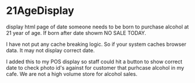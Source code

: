 # 21AgeDisplay
display html page of date someone needs to be born to purchase alcohol at 21 year of age.  If born after
date showm   NO SALE TODAY.

I have not put any cache breaking logic.  So if your system caches browser data. It may not 
display correct date. 

I added this to my POS display so staff could hit a button to show correct date to check
photo id's against for customer that purhcase alcohol in my cafe.  We are not a high 
volume store  for alcohol sales.   


